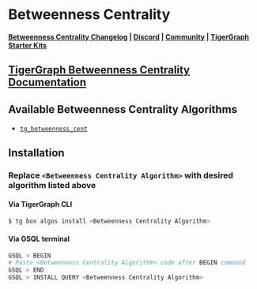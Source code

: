 
# Betweenness Centrality

#### [Betweenness Centrality Changelog](https://github.com/karimsaraipour/gsql-graph-algorithms/tree/algorithm-folder-restructure/algorithms/Centrality/betweenness_centrality/CHANGELOG.md) | [Discord](https://discord.gg/vFbmPyvJJN) | [Community](https://community.tigergraph.com) | [TigerGraph Starter Kits](https://github.com/zrougamed/TigerGraph-Starter-Kits-Parser)

## [TigerGraph Betweenness Centrality Documentation](https://docs.tigergraph.com/tigergraph-platform-overview/graph-algorithm-library#betweenness-centrality)

## Available Betweenness Centrality Algorithms 

* [`tg_betweenness_cent`](https://github.com/karimsaraipour/gsql-graph-algorithms/tree/algorithm-folder-restructure/algorithms/Centrality/betweenness_centrality/tg_betweenness_cent.gsql)

## Installation 

### Replace `<Betweenness Centrality Algorithm>` with desired algorithm listed above 

#### Via TigerGraph CLI

```bash
$ tg box algos install <Betweenness Centrality Algorithm>
```

#### Via GSQL terminal

```bash
GSQL > BEGIN
# Paste <Betweenness Centrality Algorithm> code after BEGIN command
GSQL > END 
GSQL > INSTALL QUERY <Betweenness Centrality Algorithm>
```